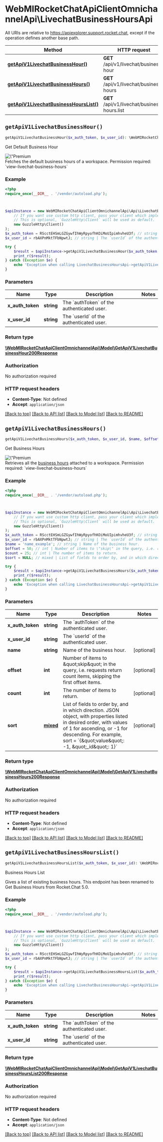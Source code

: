 # WebMIRocketChatApiClientOmnichannelApi\LivechatBusinessHoursApi

All URIs are relative to https://apiexplorer.support.rocket.chat, except if the operation defines another base path.

| Method | HTTP request | Description |
| ------------- | ------------- | ------------- |
| [**getApiV1LivechatBusinessHour()**](LivechatBusinessHoursApi.md#getApiV1LivechatBusinessHour) | **GET** /api/v1/livechat/business-hour | Get Default Business Hour |
| [**getApiV1LivechatBusinessHours()**](LivechatBusinessHoursApi.md#getApiV1LivechatBusinessHours) | **GET** /api/v1/livechat/business-hours | Get Business Hours |
| [**getApiV1LivechatBusinessHoursList()**](LivechatBusinessHoursApi.md#getApiV1LivechatBusinessHoursList) | **GET** /api/v1/livechat/business-hours.list | Business Hours List |


## `getApiV1LivechatBusinessHour()`

```php
getApiV1LivechatBusinessHour($x_auth_token, $x_user_id): \WebMIRocketChatApiClientOmnichannelApi\Model\GetApiV1LivechatBusinessHour200Response
```

Get Default Business Hour

<div style=\"text-align: center; margin: 1rem 0 1rem 0;\"><img src=\"https://raw.githubusercontent.com/RocketChat/Rocket.Chat-Open-API/main/images/premium.svg\" alt=\"Premium tag\" style=\"display: block; margin: auto;\"></div>  Fetches the default business hours of a workspace. Permission required: `view-livechat-business-hours`

### Example

```php
<?php
require_once(__DIR__ . '/vendor/autoload.php');



$apiInstance = new WebMIRocketChatApiClientOmnichannelApi\Api\LivechatBusinessHoursApi(
    // If you want use custom http client, pass your client which implements `GuzzleHttp\ClientInterface`.
    // This is optional, `GuzzleHttp\Client` will be used as default.
    new GuzzleHttp\Client()
);
$x_auth_token = RScctEHSmLGZGywfIhWyRpyofhKOiMoUIpimhvheU3f; // string | The `authToken` of the authenticated user.
$x_user_id = rbAXPnMktTFbNpwtJ; // string | The `userId` of the authenticated user.

try {
    $result = $apiInstance->getApiV1LivechatBusinessHour($x_auth_token, $x_user_id);
    print_r($result);
} catch (Exception $e) {
    echo 'Exception when calling LivechatBusinessHoursApi->getApiV1LivechatBusinessHour: ', $e->getMessage(), PHP_EOL;
}
```

### Parameters

| Name | Type | Description  | Notes |
| ------------- | ------------- | ------------- | ------------- |
| **x_auth_token** | **string**| The &#x60;authToken&#x60; of the authenticated user. | |
| **x_user_id** | **string**| The &#x60;userId&#x60; of the authenticated user. | |

### Return type

[**\WebMIRocketChatApiClientOmnichannelApi\Model\GetApiV1LivechatBusinessHour200Response**](../Model/GetApiV1LivechatBusinessHour200Response.md)

### Authorization

No authorization required

### HTTP request headers

- **Content-Type**: Not defined
- **Accept**: `application/json`

[[Back to top]](#) [[Back to API list]](../../README.md#endpoints)
[[Back to Model list]](../../README.md#models)
[[Back to README]](../../README.md)

## `getApiV1LivechatBusinessHours()`

```php
getApiV1LivechatBusinessHours($x_auth_token, $x_user_id, $name, $offset, $count, $sort): \WebMIRocketChatApiClientOmnichannelApi\Model\GetApiV1LivechatBusinessHours200Response
```

Get Business Hours

<div style=\"text-align: center; margin: 1rem 0 1rem 0;\"><img src=\"https://raw.githubusercontent.com/RocketChat/Rocket.Chat-Open-API/main/images/premium.svg\" alt=\"Premium tag\" style=\"display: block; margin: auto;\"></div>  Retrieves all the <a href='https://docs.rocket.chat/docs/business-hours' target='_blank'>business hours</a> attached to a workspace. Permission required: `view-livechat-business-hours`

### Example

```php
<?php
require_once(__DIR__ . '/vendor/autoload.php');



$apiInstance = new WebMIRocketChatApiClientOmnichannelApi\Api\LivechatBusinessHoursApi(
    // If you want use custom http client, pass your client which implements `GuzzleHttp\ClientInterface`.
    // This is optional, `GuzzleHttp\Client` will be used as default.
    new GuzzleHttp\Client()
);
$x_auth_token = RScctEHSmLGZGywfIhWyRpyofhKOiMoUIpimhvheU3f; // string | The `authToken` of the authenticated user.
$x_user_id = rbAXPnMktTFbNpwtJ; // string | The `userId` of the authenticated user.
$name = 'name_example'; // string | Name of the business hour.
$offset = 50; // int | Number of items to \"skip\" in the query, i.e. requests return count items, skipping the first offset items.
$count = 25; // int | The number of items to return.
$sort = NULL; // mixed | List of fields to order by, and in which direction. JSON object, with properties listed in desired order, with values of 1 for ascending, or -1 for descending. For example, sort = `{\"value\": -1, \"_id\": 1}`

try {
    $result = $apiInstance->getApiV1LivechatBusinessHours($x_auth_token, $x_user_id, $name, $offset, $count, $sort);
    print_r($result);
} catch (Exception $e) {
    echo 'Exception when calling LivechatBusinessHoursApi->getApiV1LivechatBusinessHours: ', $e->getMessage(), PHP_EOL;
}
```

### Parameters

| Name | Type | Description  | Notes |
| ------------- | ------------- | ------------- | ------------- |
| **x_auth_token** | **string**| The &#x60;authToken&#x60; of the authenticated user. | |
| **x_user_id** | **string**| The &#x60;userId&#x60; of the authenticated user. | |
| **name** | **string**| Name of the business hour. | [optional] |
| **offset** | **int**| Number of items to \&quot;skip\&quot; in the query, i.e. requests return count items, skipping the first offset items. | [optional] |
| **count** | **int**| The number of items to return. | [optional] |
| **sort** | [**mixed**](../Model/.md)| List of fields to order by, and in which direction. JSON object, with properties listed in desired order, with values of 1 for ascending, or -1 for descending. For example, sort &#x3D; &#x60;{\&quot;value\&quot;: -1, \&quot;_id\&quot;: 1}&#x60; | [optional] |

### Return type

[**\WebMIRocketChatApiClientOmnichannelApi\Model\GetApiV1LivechatBusinessHours200Response**](../Model/GetApiV1LivechatBusinessHours200Response.md)

### Authorization

No authorization required

### HTTP request headers

- **Content-Type**: Not defined
- **Accept**: `application/json`

[[Back to top]](#) [[Back to API list]](../../README.md#endpoints)
[[Back to Model list]](../../README.md#models)
[[Back to README]](../../README.md)

## `getApiV1LivechatBusinessHoursList()`

```php
getApiV1LivechatBusinessHoursList($x_auth_token, $x_user_id): \WebMIRocketChatApiClientOmnichannelApi\Model\GetApiV1LivechatBusinessHoursList200Response
```

Business Hours List

Gives a list of existing business hours. This endpoint has been renamed to Get Business Hours from Rocket.Chat 5.0.

### Example

```php
<?php
require_once(__DIR__ . '/vendor/autoload.php');



$apiInstance = new WebMIRocketChatApiClientOmnichannelApi\Api\LivechatBusinessHoursApi(
    // If you want use custom http client, pass your client which implements `GuzzleHttp\ClientInterface`.
    // This is optional, `GuzzleHttp\Client` will be used as default.
    new GuzzleHttp\Client()
);
$x_auth_token = RScctEHSmLGZGywfIhWyRpyofhKOiMoUIpimhvheU3f; // string | The `authToken` of the authenticated user.
$x_user_id = rbAXPnMktTFbNpwtJ; // string | The `userId` of the authenticated user.

try {
    $result = $apiInstance->getApiV1LivechatBusinessHoursList($x_auth_token, $x_user_id);
    print_r($result);
} catch (Exception $e) {
    echo 'Exception when calling LivechatBusinessHoursApi->getApiV1LivechatBusinessHoursList: ', $e->getMessage(), PHP_EOL;
}
```

### Parameters

| Name | Type | Description  | Notes |
| ------------- | ------------- | ------------- | ------------- |
| **x_auth_token** | **string**| The &#x60;authToken&#x60; of the authenticated user. | |
| **x_user_id** | **string**| The &#x60;userId&#x60; of the authenticated user. | |

### Return type

[**\WebMIRocketChatApiClientOmnichannelApi\Model\GetApiV1LivechatBusinessHoursList200Response**](../Model/GetApiV1LivechatBusinessHoursList200Response.md)

### Authorization

No authorization required

### HTTP request headers

- **Content-Type**: Not defined
- **Accept**: `application/json`

[[Back to top]](#) [[Back to API list]](../../README.md#endpoints)
[[Back to Model list]](../../README.md#models)
[[Back to README]](../../README.md)
